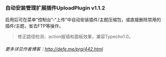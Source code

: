 ### 自动安装管理扩展插件UploadPlugin v1.1.2

启用后可在菜单“控制台”-“上传”中自动安装插件/主题压缩包，或直接删除禁用的插件/主题，省去FTP等操作。

 > 修正路径检测、action报错和面板效果，兼容Typecho1.0。

###### 更多详见作者博客：http://defe.me/prg/442.html